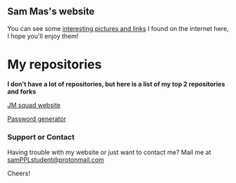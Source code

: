 ## Sam Mas's website

You can see some [interesting pictures and links](https://s8msgitcode.github.io/samssite/pics-and-links) I found on the internet here, I hope you'll enjoy them!


# My repositories

**I don't have a lot of repositories, but here is a list of my top 2 repositories and forks**

[JM squad website](https://github.com/S8msGITcode/JM-squad/)

[Password generator](https://github.com/S8msGITcode/Simple-password-generator)



### Support or Contact

Having trouble with my website or just want to contact me? Mail me at samPPLstudent@protonmail.com 

Cheers!
